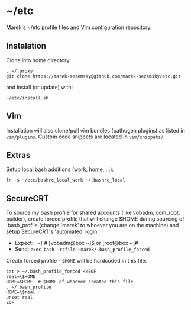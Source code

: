 ~/etc
=====

Marek's ~/etc profile files and Vim configuration repository.

Instalation
-----------

Clone into home directory:

    . ~/.proxy
    git clone https://marek-sezemsky@github.com/marek-sezemsky/etc.git

and install (or update) with:

    ~/etc/install.sh

Vim
---
Installation will also clone/pull vim bundles (pathogen plugins) as listed in
`vim/plugins`. Custom code snippets are located in `vim/snippets/`.

Extras
------

Setup local bash additions (work, home, ...):

    ln -s ~/etc/bashrc_local_work ~/.bashrc_local

SecureCRT
---------

To source my bash profile for shared accounts (like vobadm, ccm_root,
builder), create forced profile that will change $HOME during sourcing of
.bash_profile (change 'marek' to whoever you are on the machine) and setup
SecureCRT's 'automated' login:

* Expect: ` ~]`  # [vobadm@box ~]$ or [root@box ~]#
* Send:   `exec bash -rcfile ~marek/.bash_profile_forced`

Create forced profile - `$HOME` will be hardcoded in this file:

    cat > ~/.bash_profile_forced <<EOF
    real=\$HOME
    HOME=$HOME  # $HOME of whoever created this file
    . ~/.bash_profile
    HOME=\$real
    unset real
    EOF
